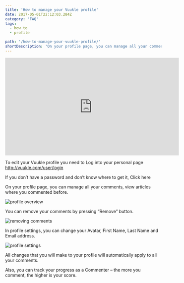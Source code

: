```yaml
---
title: 'How to manage your Vuukle profile'
date: 2017-05-01T22:12:03.284Z
category: 'FAQ'
tags:
  - how to
  - profile

path: '/how-to-manage-your-vuukle-profile/'
shortDescription: 'On your profile page, you can manage all your comments, view articles where you commented before.'
---
```


<iframe width="560" height="315" src="https://www.youtube.com/embed/Qn441_nkgcI" frameborder="0" allowfullscreen></iframe>

To edit your Vuukle profile you need to Log into your personal page http://vuukle.com/user/login

If you don’t have a password and don’t know where to get it, Click here

On your profile page, you can manage all your comments, view articles where you commented before.

![profile overview](/img/how-to-manage-your-vuukle-profile-img_1.jpg)

You can remove your comments by pressing “Remove” button.

![removing comments](/img/how-to-manage-your-vuukle-profile-img_2.jpg)

In profile settings, you can change your Avatar, First Name, Last Name and Email address.

![profile settings](/img/how-to-manage-your-vuukle-profile-img_3.jpg)

All changes that you will make to your profile will automatically apply to all your comments.

Also, you can track your progress as a Commenter – the more you comment, the higher is your score.
